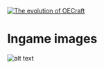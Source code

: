 [![The evolution of OECraft](https://img.youtube.com/vi/-JUid7MV2Bw/0.jpg)](https://www.youtube.com/watch?v=-JUid7MV2Bw)

# Ingame images
![alt text](https://raw.githubusercontent.com/MarceeW/OECraft/master/Minecraft/demo.png)
